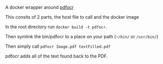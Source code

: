 A docker wrapper around [pdfocr](https://github.com/gkovacs/pdfocr)

This consits of 2 parts, the host file to call and the docker image

In the root directory run `docker build -t pdfocr`.

Then symlink the bin/pdfocr to a place on your path (`~/bin/` or `/usr/bin/`)

Then simply call `pdfocr Image.pdf textFilled.pdf`

pdfocr adds all of the text found back to the PDF.
